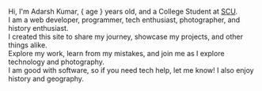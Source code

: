 <!-- markdownlint-disable MD041 -->

<!-- About page content -->
Hi, I'm Adarsh Kumar, { age } years old, and a College Student at [SCU](https://scu.edu).  
I am a web developer, programmer, tech enthusiast, photographer, and history enthusiast.  
I created this site to share my journey, showcase my projects, and other things alike.  
Explore my work, learn from my mistakes, and join me as I explore technology and photography.  
I am good with software, so if you need tech help, let me know! I also enjoy history and geography.  
